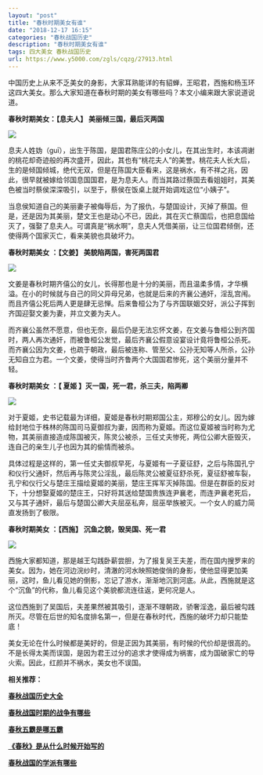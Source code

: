 ```yaml
---
layout: "post"
title: "春秋时期美女有谁"
date: "2018-12-17 16:15"
categories: "春秋战国历史"
description: "春秋时期美女有谁"
tags: 四大美女 春秋战国历史
url: https://www.y5000.com/zgls/cqzg/27913.html
---
```






中国历史上从来不乏美女的身影，大家耳熟能详的有貂蝉，王昭君，西施和杨玉环这四大美女。那么大家知道在春秋时期的美女有哪些吗？本文小编来跟大家说道说道。

**春秋时期美女：【息夫人】 美丽倾三国，最后灭两国**

![](https://img.y5000.com/uploads/allimg/180120/8-1P1201IF4500.jpg)

息夫人姓妫（guī），出生于陈国，是国君陈庄公的小女儿，在其出生时，本该凋谢的桃花却奇迹般的再次盛开，因此，其也有“桃花夫人”的美誉。桃花夫人长大后，生的是倾国倾城，绝代无双，但是在陈国大臣看来，这是祸水，有不祥之兆，因此，很早就被嫁给邻国息国国君，是为息夫人。而当其路过蔡国去看姐姐时，其美色被当时蔡侯深深吸引，以至于，蔡侯在饭桌上就开始调戏这位“小姨子”。

当息侯知道自己的美丽妻子被侮辱后，为了报仇，与楚国设计，灭掉了蔡国。但是，还是因为其美丽，楚文王也是动心不已，因此，其在灭亡蔡国后，也把息国给灭了，强娶了息夫人。可谓真是“祸水啊”，息夫人凭借美丽，让三位国君倾倒，还使得两个国家灭亡，看来美貌也具破坏力。

**春秋时期美女** **：【文姜】 美貌陷两国，害死两国君**

![](https://img.y5000.com/uploads/allimg/180120/8-1P1201IH4617.jpg)

文姜是春秋时期齐僖公的女儿，长得那也是十分的美丽，而且温柔多情，才华横溢。在小的时候就与自己的同父异母兄弟，也就是后来的齐襄公通奸，淫乱宫闱。而且齐僖公死后两人更是肆无忌惮。后来鲁桓公为了与齐国联姻交好，派公子挥到齐国迎娶文姜为妻，并立文姜为夫人。

而齐襄公虽然不愿意，但也无奈，最后仍是无法忘怀文姜，在文姜与鲁桓公到齐国时，两人再次通奸，而被鲁桓公发觉，最后齐襄公假意设宴设计竟将鲁桓公杀死。而齐襄公因为文姜，也疏于朝政，最后被连称、管至父、公孙无知等人所杀，公孙无知自立为君。一个文姜，使得当时齐鲁两个大国国君惨死，这个美丽分量并不轻。

**春秋时期美女** **：【 夏姬 】灭一国，死一君，杀三夫，陷两卿**

![](https://img.y5000.com/uploads/allimg/180120/8-1P1201J024928.jpg)

对于夏姬，史书记载最为详细，夏姬是春秋时期郑国公主，郑穆公的女儿。因为嫁给封地位于株林的陈国司马夏御叔为妻，因而称为夏姬。而这位夏姬被当时称为尤物，其美丽直接造成陈国被灭，陈灵公被杀，三任丈夫惨死，两位公卿大臣毁灭，连自己的亲生儿子也因为其的偷情而被杀。

具体过程是这样的，第一任丈夫御叔早死，与夏姬有一子夏征舒，之后与陈国孔宁和仪行父通奸，然后再与陈灵公淫乱，最后陈灵公被夏征舒杀死，夏征舒被车裂，孔宁和仪行父与楚庄王描绘夏姬的美丽，楚庄王挥军灭掉陈国。但是在群臣的反对下，十分想娶夏姬的楚庄王，只好将其送给楚国贵族连尹襄老，而连尹襄老死后，又与其子通奸，最后与楚国公卿大夫屈巫私奔，屈巫举族被灭。一个女人的威力简直发扬到了极限。

**春秋时期美女** **：【西施】 沉鱼之貌，毁吴国、死一君**

**![](https://img.y5000.com/uploads/allimg/180120/8-1P1201J312b6.jpg)**

西施大家都知道，那是越王勾践卧薪尝胆，为了报复吴王夫差，而在国内搜罗来的美女。因为，她在河边浣纱时，清澈的河水映照她俊俏的身影，使他显得更加美丽，这时，鱼儿看见她的倒影，忘记了游水，渐渐地沉到河底。从此，西施就是这个“沉鱼”的代称，鱼儿看见这个美貌都流连往返，更何况是人。

这位西施到了吴国后，夫差果然被其吸引，逐渐不理朝政，骄奢淫逸，最后被勾践所灭。尽管在后世的知名度排名第一，但是在春秋时代，西施的破坏力却只能垫底！

美女无论在什么时候都是美好的，但是正因为其美丽，有时候的代价却是很高的。不是长得太美而误国，是因为君王过分的追求才使得成为祸害，成为国破家亡的导火索。因此，红颜并不祸水，美女也不误国。
​​​​

**相关推荐：**

**[春秋战国历史大全](https://www.y5000.com/zgls/cqzg/26381.html)**

**[春秋战国时期的战争有哪些](https://www.y5000.com/jstd/zgzz/26450.html)**

**[春秋五霸是哪五霸](https://www.y5000.com/zgls/cqzg/27423.html)**

**[《春秋》是从什么时候开始写的](https://www.y5000.com/tsfx/27311.html)**

**[春秋战国的学派有哪些](https://www.y5000.com/zgls/mrzj/26412.html)**
